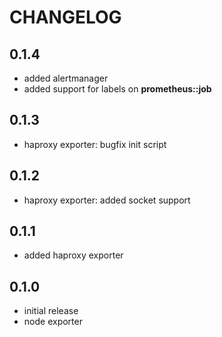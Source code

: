 # CHANGELOG

## 0.1.4

* added alertmanager
* added support for labels on **prometheus::job**

## 0.1.3

* haproxy exporter: bugfix init script

## 0.1.2

* haproxy exporter: added socket support

## 0.1.1

* added haproxy exporter

## 0.1.0

* initial release
* node exporter
